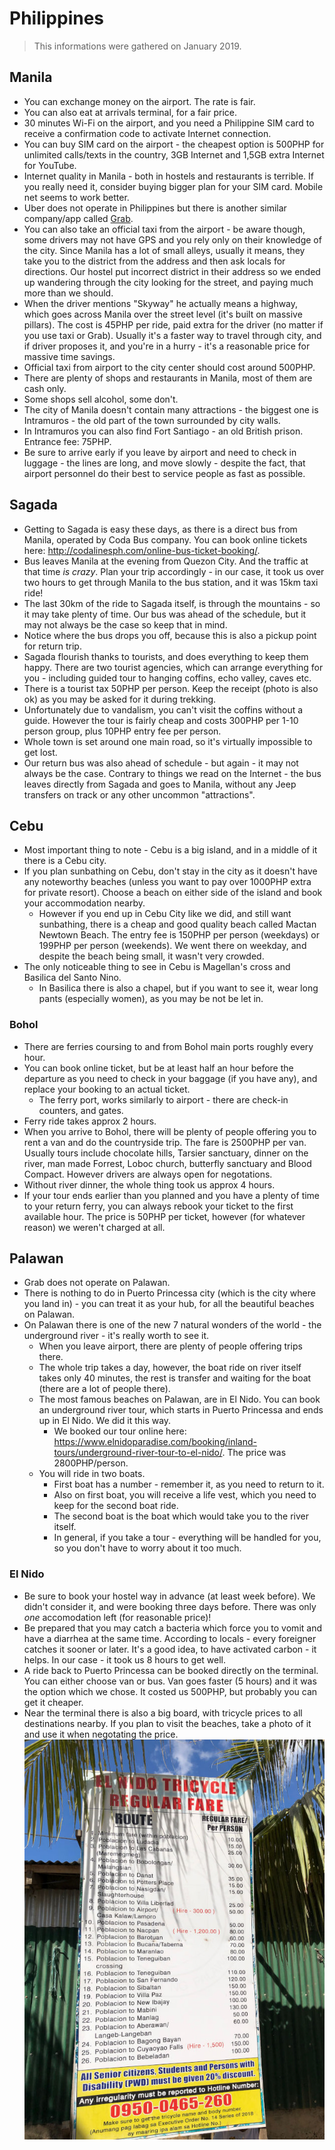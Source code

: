 # Philippines

> This informations were gathered on January 2019.

## Manila

* You can exchange money on the airport. The rate is fair.
* You can also eat at arrivals terminal, for a fair price.
* 30 minutes Wi-Fi on the airport, and you need a Philippine SIM card to receive a confirmation code to activate Internet connection.
* You can buy SIM card on the airport - the cheapest option is 500PHP for unlimited calls/texts in the country, 3GB Internet and 1,5GB extra Internet for YouTube.
* Internet quality in Manila - both in hostels and restaurants is terrible. If you really need it, consider buying bigger plan for your SIM card. Mobile net seems to work better.
* Uber does not operate in Philippines but there is another similar company/app called [Grab](https://www.grab.com).
* You can also take an official taxi from the airport - be aware though, some drivers may not have GPS and you rely only on their knowledge of the city. Since Manila has a lot of small alleys, usually it means, they take you to the district from the address and then ask locals for directions. Our hostel put incorrect district in their address so we ended up wandering through the city looking for the street, and paying much more than we should.
* When the driver mentions "Skyway" he actually means a highway, which goes across Manila over the street level (it's built on massive pillars). The cost is 45PHP per ride, paid extra for the driver (no matter if you use taxi or Grab). Usually it's a faster way to travel through city, and if driver proposes it, and you're in a hurry - it's a reasonable price for massive time savings.
* Official taxi from airport to the city center should cost around 500PHP.
* There are plenty of shops and restaurants in Manila, most of them are cash only.
* Some shops sell alcohol, some don't.
* The city of Manila doesn't contain many attractions - the biggest one is Intramuros - the old part of the town surrounded by city walls.
* In Intramuros you can also find Fort Santiago - an old British prison. Entrance fee: 75PHP.
* Be sure to arrive early if you leave by airport and need to check in luggage - the lines are long, and move slowly - despite the fact, that airport personnel do their best to service people as fast as possible.

## Sagada

* Getting to Sagada is easy these days, as there is a direct bus from Manila, operated by Coda Bus company. You can book online tickets here: <http://codalinesph.com/online-bus-ticket-booking/>.
* Bus leaves Manila at the evening from Quezon City. And the traffic at that time *is crazy*. Plan your trip accordingly - in our case, it took us over two hours to get through Manila to the bus station, and it was 15km taxi ride!
* The last 30km of the ride to Sagada itself, is through the mountains - so it may take plenty of time. Our bus was ahead of the schedule, but it may not always be the case so keep that in mind.
* Notice where the bus drops you off, because this is also a pickup point for return trip.
* Sagada flourish thanks to tourists, and does everything to keep them happy. There are two tourist agencies, which can arrange everything for you - including guided tour to hanging coffins, echo valley, caves etc.
* There is a tourist tax 50PHP per person. Keep the receipt (photo is also ok) as you may be asked for it during trekking.
* Unfortunately due to vandalism, you can't visit the coffins without a guide. However the tour is fairly cheap and costs 300PHP per 1-10 person group, plus 10PHP entry fee per person.
* Whole town is set around one main road, so it's virtually impossible to get lost.
* Our return bus was also ahead of schedule - but again - it may not always be the case. Contrary to things we read on the Internet - the bus leaves directly from Sagada and goes to Manila, without any Jeep transfers on track or any other uncommon "attractions".

## Cebu

* Most important thing to note - Cebu is a big island, and in a middle of it there is a Cebu city.
* If you plan sunbathing on Cebu, don't stay in the city as it doesn't have any noteworthy beaches (unless you want to pay over 1000PHP extra for private resort). Choose a beach on either side of the island and book your accommodation nearby.
    * However if you end up in Cebu City like we did, and still want sunbathing, there is a cheap and good quality beach called Mactan Newtown Beach. The entry fee is 150PHP per person (weekdays) or 199PHP per person (weekends). We went there on weekday, and despite the beach being small, it wasn't very crowded.
* The only noticeable thing to see in Cebu is Magellan's cross and Basilica del Santo Nino.
    * In Basilica there is also a chapel, but if you want to see it, wear long pants (especially women), as you may be not be let in.

### Bohol

* There are ferries coursing to and from Bohol main ports roughly every hour.
* You can book online ticket, but be at least half an hour before the departure as you need to check in your baggage (if you have any), and replace your booking to an actual ticket.
    * The ferry port, works similarly to airport - there are check-in counters, and gates.
* Ferry ride takes approx 2 hours.
* When you arrive to Bohol, there will be plenty of people offering you to rent a van and do the countryside trip. The fare is 2500PHP per van. Usually tours include chocolate hills, Tarsier sanctuary, dinner on the river, man made Forrest, Loboc church, butterfly sanctuary and Blood Compact. However drivers are always open for negotations.
* Without river dinner, the whole thing took us approx 4 hours.
* If your tour ends earlier than you planned and you have a plenty of time to your return ferry, you can always rebook your ticket to the first available hour. The price is 50PHP per ticket, however (for whatever reason) we weren't charged at all.

## Palawan

* Grab does not operate on Palawan.
* There is nothing to do in Puerto Princessa city (which is the city where you land in) - you can treat it as your hub, for all the beautiful beaches on Palawan.
* On Palawan there is one of the new 7 natural wonders of the world - the underground river - it's really worth to see it.
    * When you leave airport, there are plenty of people offering trips there.
    * The whole trip takes a day, however, the boat ride on river itself takes only 40 minutes, the rest is transfer and waiting for the boat (there are a lot of people there).
    * The most famous beaches on Palawan, are in El Nido. You can book an underground river tour, which starts in Puerto Princessa and ends up in El Nido. We did it this way.
        * We booked our tour online here: <https://www.elnidoparadise.com/booking/inland-tours/underground-river-tour-to-el-nido/>. The price was 2800PHP/person.
    * You will ride in two boats.
        * First boat has a number - remember it, as you need to return to it.
        * Also on first boat, you will receive a life vest, which you need to keep for the second boat ride.
        * The second boat is the boat which would take you to the river itself.
        * In general, if you take a tour - everything will be handled for you, so you don't have to worry about it too much.

### El Nido

* Be sure to book your hostel way in advance (at least week before). We didn't consider it, and were booking three days before. There was only *one* accomodation left (for reasonable price)!
* Be prepared that you may catch a bacteria which force you to vomit and have a diarrhea at the same time. According to locals - every foreigner catches it sooner or later. It's a good idea, to have activated carbon - it helps. In our case - it took us 8 hours to get well.
* A ride back to Puerto Princessa can be booked directly on the terminal. You can either choose van or bus. Van goes faster (5 hours) and it was the option which we chose. It costed us 500PHP, but probably you can get it cheaper.
* Near the terminal there is also a big board, with tricycle prices to all destinations nearby. If you plan to visit the beaches, take a photo of it and use it when negotating the price.
    ![](../../.gitbook/assets/8988206e-83d9-43f7-8a8c-12e9bbba7f66/f0e1c568.jpg)

